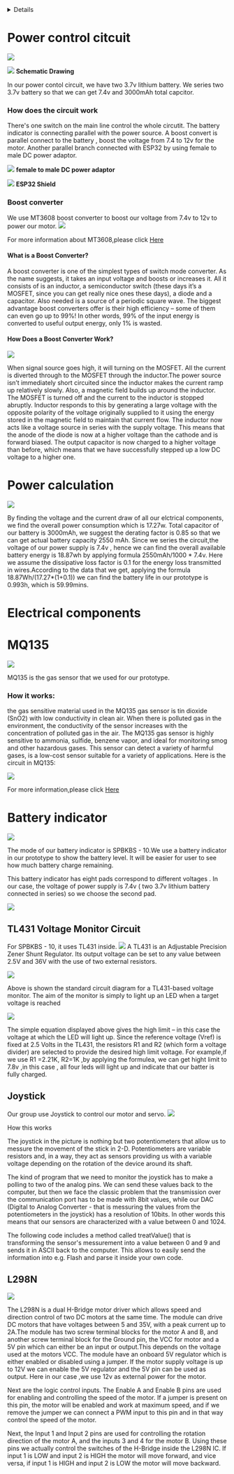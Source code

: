 <details>
<li>
 
 [Power control circuit]</li>
 <ul>
 <li>
     
   [Boost converter](https://github.com/Tristan-Technologies/EASem2Help/blob/master/Electrical_Components/electrical.md#boost-converter)
</li>
<li>
  
  [Power calculation]()
</ul>
<li>
 
 [Electical components](
</li>
<ul>
<li>

  [MQ135](https://github.com/Tristan-Technologies/EASem2Help/blob/master/Electrical_Components/electrical.md#mq135)  

 </li>
 <li>
  
   [Battery indicator](https://github.com/Tristan-Technologies/EASem2Help/blob/master/Electrical_Components/electrical.md#battery-indicator)  
</li>
<ul>
  <li>
   
   [TL431 Voltage Monitor Circuit](https://github.com/Tristan-Technologies/EASem2Help/blob/master/Electrical_Components/electrical.md#tl431-voltage-monitor-circuit)
  </li>
  
</ul>
<li>
  
  [Joystick](https://github.com/Tristan-Technologies/EASem2Help/blob/master/Electrical_Components/electrical.md#joystick)
  
</li>
<li>
 
 [L298N](https://github.com/Tristan-Technologies/EASem2Help/blob/master/Electrical_Components/electrical.md#l298n)
</details>


# Power control citcuit
![](https://github.com/Tristan-Technologies/EASem2Help/blob/master/Electrical_Components/power2.png)

![](https://github.com/Tristan-Technologies/EASem2Help/blob/master/Electrical_Components/power_circuit.png)
 **Schematic Drawing**

In our power contol circuit, we have two 3.7v lithium battery. We series two 3.7v battery so that we can get 7.4v and 3000mAh total  capcitor. 
### How does the circuit work
There's one switch on the main line control the whole circutit.
The battery indicator is connecting parallel with the power source.
A boost convert is parallel connect to the battery , boost the voltage from 7.4 to 12v for the motor.
Another parallel branch connected with ESP32 by using female to male DC power adaptor.

![](https://github.com/Tristan-Technologies/EASem2Help/blob/master/Electrical_Components/adaptor.png)
**female to male DC power adaptor**

![](https://github.com/Tristan-Technologies/EASem2Help/blob/master/Electrical_Components/shield.png)
**ESP32 Shield**

### Boost converter
We use MT3608 boost converter to boost our voltage from 7.4v to 12v to power our motor.
![](https://github.com/Tristan-Technologies/EASem2Help/blob/master/Electrical_Components/boost_converter.png)

For more information about MT3608,please click [Here](https://datasheetspdf.com/pdf/909246/AEROSEMI/MT3608/1)

#### What is a Boost Converter?
A boost converter is one of the simplest types of switch mode converter. As the name suggests, it takes an input voltage and boosts or increases it. All it consists of is an inductor, a semiconductor switch (these days it’s a MOSFET, since you can get really nice ones these days), a diode and a capacitor. Also needed is a source of a periodic square wave.
The biggest advantage boost converters offer is their high efficiency – some of them can even go up to 99%! In other words, 99% of the input energy is converted to useful output energy, only 1% is wasted.

#### How Does a Boost Converter Work? 
![](https://github.com/Tristan-Technologies/EASem2Help/blob/master/Electrical_Components/Boost-Converter-2.png)

When signal source goes high, it will turning on the MOSFET. All the current is diverted through to the MOSFET through the inductor.The power source isn’t immediately short circuited since the inductor makes the current ramp up relatively slowly. Also, a magnetic field builds up around the inductor. 
The MOSFET is turned off and the current to the inductor is stopped abruptly.
Inductor responds to this by generating a large voltage with the opposite polarity of the voltage originally supplied to it using the energy stored in the magnetic field to maintain that current flow.
The inductor now acts like a voltage source in series with the supply voltage. This means that the anode of the diode is now at a higher voltage than the cathode and is forward biased.
The output capacitor is now charged to a higher voltage than before, which means that we have successfully stepped up a low DC voltage to a higher one.

# Power calculation 
![](https://github.com/Tristan-Technologies/EASem2Help/blob/master/Electrical_Components/Powe_calculation.png)

By finding the voltage and the current draw of all our elctrical components, we find the overall power consumption which is 17.27w.
Total capacitor of our battery is 3000mAh, we suggest the derating factor is 0.85 so that we can get actual battery capacity 2550 mAh.
Since we series the circuit,the voltage of our power supply is 7.4v , hence we can find the overall available battery energy is 18.87wh by applying formula 2550mAh/1000 * 7.4v.
Here we assume the dissipative loss factor is 0.1 for the energy loss transmitted in wires.According to the data that we get, applying the formula 18.87Wh/(17.27*(1+0.1)) we can find the battery life in our prototype is 0.993h, which is 59.99mins.

# Electrical components
# MQ135

![](https://github.com/Tristan-Technologies/EASem2Help/blob/master/Electrical_Components/MQ135.png)

MQ135 is the gas sensor that we used for our prototype.

### How it works:
the gas sensitive material used in the MQ135 gas sensor is tin dioxide (SnO2) with low conductivity in clean air. When there is polluted gas in the environment, the conductivity of the sensor increases with the concentration of polluted gas in the air. The MQ135 gas sensor is highly sensitive to ammonia, sulfide, benzene vapor, and ideal for monitoring smog and other hazardous gases. This sensor can detect a variety of harmful gases, is a low-cost sensor suitable for a variety of applications.
Here is the circuit in MQ135:

![](https://github.com/Tristan-Technologies/EASem2Help/blob/master/Electrical_Components/Gas_sensor.png)

For more information,please click [Here](http://www.waveshare.net/w/upload/2/24/MQ-135-Gas-Sensor-UserManual.pdf)

# Battery indicator
![](https://github.com/Tristan-Technologies/EASem2Help/blob/master/Electrical_Components/battery_indicator.png)

The mode of our battery indicator is SPBKBS - 10.We use a battery indicator in our prototype to show the battery level.
 It will be easier for user to see how much battery charge remaining.
 
 This battery indicator has eight pads correspond to different voltages . In our case, the voltage of power supply is 7.4v ( two 3.7v lithium battery connected in series) so we choose the second pad.
 
![](https://github.com/Tristan-Technologies/EASem2Help/blob/master/Electrical_Components/back_battery_indicator.png)


## TL431 Voltage Monitor Circuit
For SPBKBS - 10, it uses TL431 inside.
![](https://github.com/Tristan-Technologies/EASem2Help/blob/master/Electrical_Components/Zener.pngx.png)
A TL431 is an Adjustable Precision Zener Shunt Regulator. Its output voltage can be set to any value between 2.5V and 36V with the use of two external resistors.


![](https://github.com/Tristan-Technologies/EASem2Help/blob/master/Electrical_Components/TL431_c.png)

Above is shown the standard circuit diagram for a TL431-based voltage monitor. The aim of the monitor is simply to light up an LED when a target voltage is reached 

![](https://github.com/Tristan-Technologies/EASem2Help/blob/master/Electrical_Components/forumula.png)


The simple equation displayed above gives the high limit – in this case the voltage at which the LED will light up. Since the reference voltage (Vref) is fixed at 2.5 Volts in the TL431, the resistors R1 and R2 (which form a voltage divider) are selected to provide the desired high limit voltage.
For example,if we use R1 =2.21K, R2=1K ,by applying the formulea, we can get hight limit to 7.8v ,in this case , all four leds will light up and indicate that our batter is fully charged.

## Joystick 
Our group use Joystick to control our motor and servo.
![](https://github.com/Tristan-Technologies/EASem2Help/blob/master/Electrical_Components/joystick.jpg)

How this works

The joystick in the picture is nothing but two potentiometers that allow us to messure the movement of the stick in 2-D. Potentiometers are variable resistors and, in a way, they act as sensors providing us with a variable voltage depending on the rotation of the device around its shaft.

The kind of program that we need to monitor the joystick has to make a polling to two of the analog pins. We can send these values back to the computer, but then we face the classic problem that the transmission over the communication port has to be made with 8bit values, while our DAC (Digital to Analog Converter - that is messuring the values from the potentiometers in the joystick) has a resolution of 10bits. In other words this means that our sensors are characterized with a value between 0 and 1024.

The following code includes a method called treatValue() that is transforming the sensor's messurement into a value between 0 and 9 and sends it in ASCII back to the computer. This allows to easily send the information into e.g. Flash and parse it inside your own code.


## L298N
![](https://github.com/Tristan-Technologies/EASem2Help/blob/master/Electrical_Components/word-image-13.png)


The L298N is a dual H-Bridge motor driver which allows speed and direction control of two DC motors at the same time. The module can drive DC motors that have voltages between 5 and 35V, with a peak current up to 2A.The module has two screw terminal blocks for the motor A and B, and another screw terminal block for the Ground pin, the VCC for motor and a 5V pin which can either be an input or output.This depends on the voltage used at the motors VCC. The module have an onboard 5V regulator which is either enabled or disabled using a jumper. If the motor supply voltage is up to 12V we can enable the 5V regulator and the 5V pin can be used as output.
Here in our case ,we use 12v as external power for the motor.

Next are the logic control inputs. The Enable A and Enable B pins are used for enabling and controlling the speed of the motor. If a jumper is present on this pin, the motor will be enabled and work at maximum speed, and if we remove the jumper we can connect a PWM input to this pin and in that way control the speed of the motor. 

Next, the Input 1 and Input 2 pins are used for controlling the rotation direction of the motor A, and the inputs 3 and 4 for the motor B. Using these pins we actually control the switches of the H-Bridge inside the L298N IC. If input 1 is LOW and input 2 is HIGH the motor will move forward, and vice versa, if input 1 is HIGH and input 2 is LOW the motor will move backward.





